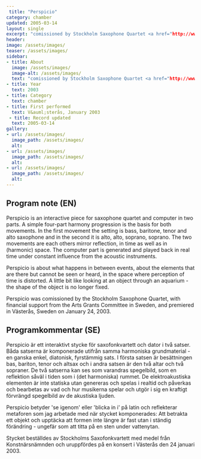 ```yaml
---
 title: "Perspicio"
category: chamber
updated: 2005-03-14
layout: single
excerpt: "comissioned by Stockholm Saxophone Quartet <a href="http://www.stockholmsax.com">&lt;www.stockholmsax.com&gt;</a>"
header: 
image: /assets/images/
teaser: /assets/images/
sidebar:
- title: About
  image: /assets/images/
  image-alt: /assets/images/
  text: "comissioned by Stockholm Saxophone Quartet <a href="http://www.stockholmsax.com">&lt;www.stockholmsax.com&gt;</a>"
- title: Year
  text: 2003
- title: Category
  text: chamber
- title: First performed
  text: V&auml;sterås, January 2003
 - title: Record updated
  text: 2005-03-14
gallery:
- url: /assets/images/
  image_path: /assets/images/
  alt: 
- url: /assets/images/
  image_path: /assets/images/
  alt: 
- url: /assets/images/
  image_path: /assets/images/
  alt: 
---
```

<h2>Program note (EN)</h2>
Perspicio is an interactive piece for saxophone quartet and computer in two parts. A simple four-part harmony progression is the basis for both movements. In the first movement the setting is bass, baritone, tenor and alto saxophone and in the second it is alto, alto, soprano, soprano. The two movements are each others mirror reflection, in time as well as in (harmonic) space. The computer part is generated and played back in real time under constant influence from the acoustic instruments.



Perspicio is about what happens in between events, about the elements that are there but cannot be seen or heard, in the space where perception of time is distorted. A little bit like looking at an object through an aquarium - the shape of the object is no longer fixed.



Perspicio was comissioned by the Stockholm Saxophone Quartet, with financial support from the Arts Grants Committee in Sweden, and premiered in V&auml;ster&aring;s, Sweden on January 24, 2003.
<h2>Programkommentar (SE)</h2>
Perspicio &auml;r ett interaktivt stycke f&ouml;r saxofonkvartett och dator i tv&aring; satser. B&aring;da satserna &auml;r komponerade utifr&aring;n samma harmoniska grundmaterial - en ganska enkel, diatonisk, fyrst&auml;mmig sats. I f&ouml;rsta satsen &auml;r bes&auml;ttningen bas, bariton, tenor och altsax och i andra satsen &auml;r den tv&aring; altar och tv&aring; sopraner. De tv&aring; satserna kan ses som varandras spegelbild, som en reflektion s&aring;v&auml;l i tiden som i (det harmoniska) rummet. De elektroakustiska elementen &auml;r inte statiska utan genereras och spelas i realtid och p&aring;verkas och bearbetas av vad och hur musikerna spelar och utg&ouml;r i sig en kraftigt f&ouml;rvr&auml;ngd spegelbild av de akustiska ljuden.
</p><p>
Perspicio betyder 'se igenom' eller 'blicka in i' p&aring; latin och reflekterar metaforen som jag arbetade med n&auml;r stycket komponerades: Att betrakta ett objekt och uppt&auml;cka att formen inte l&auml;ngre &auml;r fast utan i st&auml;ndig f&ouml;r&auml;ndring - ungef&auml;r som att titta p&aring; en sten under vattenytan.
</p><p>
Stycket best&auml;lldes av Stockholms Saxofonkvartett med medel fr&aring;n Konstn&auml;rsn&auml;mnden och uruppf&ouml;rdes p&aring; en konsert i V&auml;ster&aring;s den 24 januari 2003.


